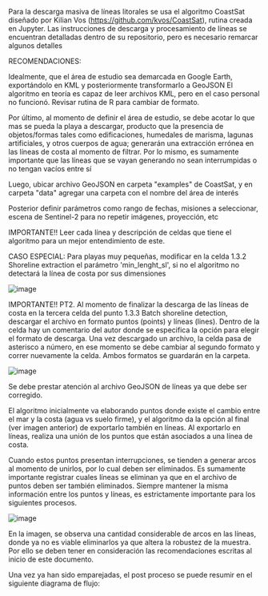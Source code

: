 Para la descarga masiva de líneas litorales se usa el algoritmo CoastSat diseñado por Kilian Vos (https://github.com/kvos/CoastSat), rutina creada en Jupyter. Las instrucciones de descarga y procesamiento de líneas se encuentran detalladas dentro de su repositorio, pero es necesario remarcar algunos detalles

RECOMENDACIONES:

Idealmente, que el área de estudio sea demarcada en Google Earth, exportándolo en KML y posteriormente transformarlo a GeoJSON El algoritmo en teoría es capaz de leer archivos KML, pero en el caso personal no funcionó. Revisar rutina de R para cambiar de formato.

Por último, al momento de definir el área de estudio, se debe acotar lo que mas se pueda la playa a descargar, producto que la presencia de objetos/formas tales como edificaciones, humedales de marisma, lagunas artificiales, y otros cuerpos de agua; generarán una extracción errónea en las líneas de costa al momento de filtrar. Por lo mismo, es sumamente importante que las líneas que se vayan generando no sean interrumpidas o no tengan vacíos entre sí

Luego, ubicar archivo GeoJSON en carpeta "examples" de CoastSat, y en carpeta "data" agregar una carpeta con el nombre del área de interés

Posterior definir parámetros como rango de fechas, misiones a seleccionar, escena de Sentinel-2 para no repetir imágenes, proyección, etc

IMPORTANTE!! Leer cada línea y descripción de celdas que tiene el algoritmo para un mejor entendimiento de este.

CASO ESPECIAL: Para playas muy pequeñas, modificar en la celda 1.3.2 Shoreline extraction el parámetro 'min_lenght_sl', si no el algoritmo no detectará la línea de costa por sus dimensiones

![image](https://github.com/MONCOSTA/shorelineprocessing/assets/166852064/e14dcdc3-39ce-4217-9a00-1759afdbc1bc)



IMPORTANTE!! PT2. Al momento de finalizar la descarga de las líneas de costa en la tercera celda del punto 1.3.3 Batch shoreline detection, descargar el archivo en formato puntos (points) y líneas (lines). Dentro de la celda hay un comentario del autor donde se especifica la opción para elegir el formato de descarga. Una vez descargado un archivo, la celda pasa de asterisco a número, en ese momento se debe cambiar al segundo formato y correr nuevamente la celda. Ambos formatos se guardarán en la carpeta.

![image](https://github.com/MONCOSTA/shorelineprocessing/assets/166852064/0946e8a6-42e3-4fc3-bdb6-79677a580b12)


Se debe prestar atención al archivo GeoJSON de líneas ya que debe ser corregido.

El algoritmo inicialmente va elaborando puntos donde existe el cambio entre el mar y la costa (agua vs suelo firme), y el algoritmo da la opción al final (ver imagen anterior) de exportarlo también en líneas. Al exportarlo en líneas, realiza una unión de los puntos que están asociados a una línea de costa.

Cuando estos puntos presentan interrupciones, se tienden a generar arcos al momento de unirlos, por lo cual deben ser eliminados. Es sumamente importante registrar cuales líneas se eliminan ya que en el archivo de puntos deben ser también eliminados. Siempre mantener la misma información entre los puntos y líneas, es estrictamente importante para los siguientes procesos.

![image](https://github.com/MONCOSTA/shorelineprocessing/assets/166852064/1d0eac95-e389-42f8-a044-05114b41f993)

En la imagen, se observa una cantidad considerable de arcos en las líneas, donde ya no es viable eliminarlos ya que altera la robustez de la muestra. Por ello se deben tener en consideración las recomendaciones escritas al inicio de este documento.

Una vez ya han sido emparejadas, el post proceso se puede resumir en el siguiente diagrama de flujo:

